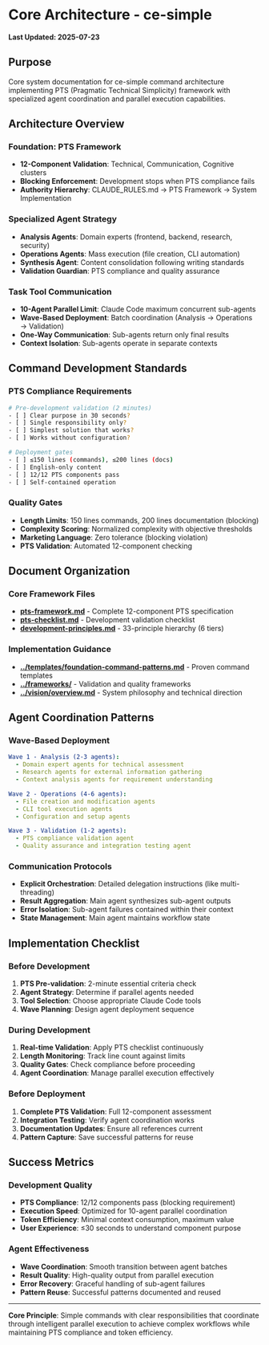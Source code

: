 # Core Architecture - ce-simple

**Last Updated: 2025-07-23**

## Purpose

Core system documentation for ce-simple command architecture implementing PTS (Pragmatic Technical Simplicity) framework with specialized agent coordination and parallel execution capabilities.

## Architecture Overview

### Foundation: PTS Framework
- **12-Component Validation**: Technical, Communication, Cognitive clusters
- **Blocking Enforcement**: Development stops when PTS compliance fails
- **Authority Hierarchy**: CLAUDE_RULES.md → PTS Framework → System Implementation

### Specialized Agent Strategy
- **Analysis Agents**: Domain experts (frontend, backend, research, security)
- **Operations Agents**: Mass execution (file creation, CLI automation)  
- **Synthesis Agent**: Content consolidation following writing standards
- **Validation Guardian**: PTS compliance and quality assurance

### Task Tool Communication
- **10-Agent Parallel Limit**: Claude Code maximum concurrent sub-agents
- **Wave-Based Deployment**: Batch coordination (Analysis → Operations → Validation)
- **One-Way Communication**: Sub-agents return only final results
- **Context Isolation**: Sub-agents operate in separate contexts

## Command Development Standards

### PTS Compliance Requirements
```bash
# Pre-development validation (2 minutes)
- [ ] Clear purpose in 30 seconds?
- [ ] Single responsibility only?
- [ ] Simplest solution that works?
- [ ] Works without configuration?

# Deployment gates
- [ ] ≤150 lines (commands), ≤200 lines (docs)
- [ ] English-only content
- [ ] 12/12 PTS components pass
- [ ] Self-contained operation
```

### Quality Gates
- **Length Limits**: 150 lines commands, 200 lines documentation (blocking)
- **Complexity Scoring**: Normalized complexity with objective thresholds
- **Marketing Language**: Zero tolerance (blocking violation)
- **PTS Validation**: Automated 12-component checking

## Document Organization

### Core Framework Files
- **[pts-framework.md](pts-framework.md)** - Complete 12-component PTS specification
- **[pts-checklist.md](pts-checklist.md)** - Development validation checklist
- **[development-principles.md](development-principles.md)** - 33-principle hierarchy (6 tiers)

### Implementation Guidance
- **[../templates/foundation-command-patterns.md](../templates/foundation-command-patterns.md)** - Proven command templates
- **[../frameworks/](../frameworks/)** - Validation and quality frameworks
- **[../vision/overview.md](../vision/overview.md)** - System philosophy and technical direction

## Agent Coordination Patterns

### Wave-Based Deployment
```yaml
Wave 1 - Analysis (2-3 agents):
  - Domain expert agents for technical assessment
  - Research agents for external information gathering
  - Context analysis agents for requirement understanding

Wave 2 - Operations (4-6 agents):
  - File creation and modification agents
  - CLI tool execution agents  
  - Configuration and setup agents

Wave 3 - Validation (1-2 agents):
  - PTS compliance validation agent
  - Quality assurance and integration testing agent
```

### Communication Protocols
- **Explicit Orchestration**: Detailed delegation instructions (like multi-threading)
- **Result Aggregation**: Main agent synthesizes sub-agent outputs
- **Error Isolation**: Sub-agent failures contained within their context
- **State Management**: Main agent maintains workflow state

## Implementation Checklist

### Before Development
1. **PTS Pre-validation**: 2-minute essential criteria check
2. **Agent Strategy**: Determine if parallel agents needed
3. **Tool Selection**: Choose appropriate Claude Code tools
4. **Wave Planning**: Design agent deployment sequence

### During Development  
1. **Real-time Validation**: Apply PTS checklist continuously
2. **Length Monitoring**: Track line count against limits
3. **Quality Gates**: Check compliance before proceeding
4. **Agent Coordination**: Manage parallel execution effectively

### Before Deployment
1. **Complete PTS Validation**: Full 12-component assessment
2. **Integration Testing**: Verify agent coordination works
3. **Documentation Updates**: Ensure all references current
4. **Pattern Capture**: Save successful patterns for reuse

## Success Metrics

### Development Quality
- **PTS Compliance**: 12/12 components pass (blocking requirement)
- **Execution Speed**: Optimized for 10-agent parallel coordination
- **Token Efficiency**: Minimal context consumption, maximum value
- **User Experience**: ≤30 seconds to understand component purpose

### Agent Effectiveness
- **Wave Coordination**: Smooth transition between agent batches
- **Result Quality**: High-quality output from parallel execution
- **Error Recovery**: Graceful handling of sub-agent failures
- **Pattern Reuse**: Successful patterns documented and reused

---

**Core Principle**: Simple commands with clear responsibilities that coordinate through intelligent parallel execution to achieve complex workflows while maintaining PTS compliance and token efficiency.